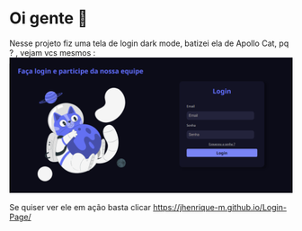 # Oi gente 👋
Nesse projeto fiz uma tela de login dark mode, batizei ela de Apollo Cat, pq ? , vejam vcs mesmos : 
<br>
<img src="Capturar.PNG"> 

Se quiser ver ele em ação basta clicar https://jhenrique-m.github.io/Login-Page/


